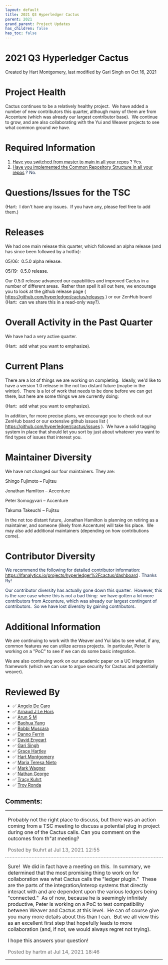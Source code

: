 ```yaml
---
layout: default
title: 2021 Q3 Hyperledger Cactus
parent: 2021
grand_parent: Project Updates
has_children: false
has_toc: false
---
```


# 2021 Q3 Hyperledger Cactus

Created by Hart Montgomery, last modified by Gari Singh on Oct 16, 2021

# Project Health

Cactus continues to be a relatively healthy project.  We have added a
number of new contributors this quarter, although many of them are from
Accenture (which was already our largest contributor base).  We continue
to grow, and are also collaborating with the Yui and Weaver projects to
see what common ground we have.

# Required Information

1.  <span style="color: rgb(68,68,68);"> <a href="https://wiki.hyperledger.org/display/TSC/Projects+have+two+quarters+to+comply+with+common+repo+structure?focusedCommentId=41591637#comment-41591637" rel="nofollow">Have you switched from master to main in all your
repos</a> </span> <span style="letter-spacing: 0.0px;">? Yes.</span>
2.  <span class="placeholder-inline-tasks" style="color: rgb(23,43,77);text-decoration: none;"> <span style="color: rgb(68,68,68);">
<a href="https://wiki.hyperledger.org/display/TSC/Common+Repo+structure" rel="nofollow">Have you implemented the Common Repository Structure in
all your repos</a> </span> </span> <span style="color: rgb(23,43,77);text-decoration: none;">? No. </span>

# Questions/Issues for the TSC

(Hart:  I don't have any issues.  If you have any, please feel free to
add them.)

# Releases

We had one main release this quarter, which followed an alpha release
(and has since been followed by a hotfix):

05/06:  0.5.0 alpha release.

05/19:  0.5.0 release.

Our 0.5.0 release advanced our capabilities and improved Cactus in a
number of different areas.  Rather than spell it all out here, we
encourage you to look at the github release page (
<a href="https://github.com/hyperledger/cactus/releases" class="external-link" rel="nofollow">https://github.com/hyperledger/cactus/releases</a> ) or
our ZenHub board (Hart:  can we share this in a read-only way?).

# Overall Activity in the Past Quarter

We have had a very active quarter.

(Hart:  add what you want to emphasize).

# Current Plans

There are a lot of things we are working on completing.  Ideally, we'd
like to have a version 1.0 release in the not too distant future (maybe
in the winter).  There is a lot of work that needs to be done before we
can get there, but here are some things we are currently doing:

(Hart:  add what you want to emphasize).

In addition, for more precise plans, we encourage you to check out our
ZenHub board or our extensive github issues list (
<a href="https://github.com/hyperledger/cactus/issues" class="external-link" rel="nofollow">https://github.com/hyperledger/cactus/issues</a> ).  We
have a solid tagging system in place that should let you sort by just
about whatever you want to find types of issues that interest you.

# Maintainer Diversity

We have not changed our four maintainers. They are:

Shingo Fujimoto – Fujitsu

Jonathan Hamilton – Accenture

Peter Somogyvari – Accenture

Takuma Takeuchi – Fujitsu

In the not too distant future, Jonathan Hamilton is planning on retiring
as a maintainer, and someone (likely from Accenture) will take his
place.  We may also add additional maintainers (depending on how
contributions come).

# Contributor Diversity

<span style="color: rgb(23,43,77);">We recommend the following for
detailed contributor information:   </span>
<a href="https://lfanalytics.io/projects/hyperledger%2Fcactus/dashboard" class="external-link" rel="nofollow" style="text-decoration: none;">https://lfanalytics.io/projects/hyperledger%2Fcactus/dashboard</a>
<span style="color: rgb(23,43,77);">. Thanks Ry! </span>

<span style="color: rgb(23,43,77);">Our contributor diversity has
actually gone down this quarter.  However, this is the rare case where
this is not a bad thing:  we have gotten a lot more contributors from
Accenture, which was already our largest contingent of contributors.  So
we have lost diversity by gaining contributors. </span>

# Additional Information

We are continuing to work with the Weaver and Yui labs to see what, if
any, common features we can utilize across projects.  In particular,
Peter is working on a "PoC" to see if we can do some basic integration.

We are also continuing work on our academic paper on a UC integration
framework (which we can use to argue security for Cactus and potentially
weaver).  

# Reviewed By

-   ✅ <span class="placeholder-inline-tasks">
<a href="https://wiki.hyperledger.org/display/~angelo.decaro" class="confluence-userlink user-mention" data-username="angelo.decaro" data-linked-resource-id="16327529" data-linked-resource-version="1" data-linked-resource-type="userinfo" data-base-url="https://wiki.hyperledger.org">Angelo De Caro</a></span>
-   ✅ <span class="placeholder-inline-tasks">
<a href="https://wiki.hyperledger.org/display/~lehors" class="confluence-userlink user-mention" data-username="lehors" data-linked-resource-id="2394240" data-linked-resource-version="1" data-linked-resource-type="userinfo" data-base-url="https://wiki.hyperledger.org">Arnaud J Le Hors</a></span>
-   ✅ <span class="placeholder-inline-tasks">
<a href="https://wiki.hyperledger.org/display/~arsulegai" class="confluence-userlink user-mention" data-username="arsulegai" data-linked-resource-id="6427759" data-linked-resource-version="2" data-linked-resource-type="userinfo" data-base-url="https://wiki.hyperledger.org">Arun S M</a> </span>
-   ✅ <span class="placeholder-inline-tasks">
<a href="https://wiki.hyperledger.org/display/~baohua" class="confluence-userlink user-mention" data-username="baohua" data-linked-resource-id="2393082" data-linked-resource-version="2" data-linked-resource-type="userinfo" data-base-url="https://wiki.hyperledger.org">Baohua Yang</a> </span>
-   ✅ <span class="placeholder-inline-tasks">
<a href="https://wiki.hyperledger.org/display/~Bobbijn" class="confluence-userlink user-mention" data-username="Bobbijn" data-linked-resource-id="2393198" data-linked-resource-version="2" data-linked-resource-type="userinfo" data-base-url="https://wiki.hyperledger.org">Bobbi Muscara</a></span>
-   ✅ <span class="placeholder-inline-tasks">
<a href="https://wiki.hyperledger.org/display/~shemnon" class="confluence-userlink user-mention" data-username="shemnon" data-linked-resource-id="20022118" data-linked-resource-version="2" data-linked-resource-type="userinfo" data-base-url="https://wiki.hyperledger.org">Danno Ferrin</a></span>
-   ✅ <span class="placeholder-inline-tasks">
<a href="https://wiki.hyperledger.org/display/~denyeart" class="confluence-userlink user-mention" data-username="denyeart" data-linked-resource-id="2392864" data-linked-resource-version="1" data-linked-resource-type="userinfo" data-base-url="https://wiki.hyperledger.org">David Enyeart</a></span>
-   ✅ <span class="placeholder-inline-tasks">
<a href="https://wiki.hyperledger.org/display/~mastersingh24" class="confluence-userlink user-mention" data-username="mastersingh24" data-linked-resource-id="16321659" data-linked-resource-version="1" data-linked-resource-type="userinfo" data-base-url="https://wiki.hyperledger.org">Gari Singh</a> </span>
-   ✅ <span class="placeholder-inline-tasks">
<a href="https://wiki.hyperledger.org/display/~grace.hartley" class="confluence-userlink user-mention" data-username="grace.hartley" data-linked-resource-id="16324128" data-linked-resource-version="1" data-linked-resource-type="userinfo" data-base-url="https://wiki.hyperledger.org">Grace Hartley</a></span>
-   ✅ <span class="placeholder-inline-tasks">
<a href="https://wiki.hyperledger.org/display/~hartm" class="confluence-userlink user-mention" data-username="hartm" data-linked-resource-id="6422922" data-linked-resource-version="1" data-linked-resource-type="userinfo" data-base-url="https://wiki.hyperledger.org">Hart Montgomery</a></span>
-   ✅ <span class="placeholder-inline-tasks">
<a href="https://wiki.hyperledger.org/display/~mtng" class="confluence-userlink user-mention" data-username="mtng" data-linked-resource-id="24779370" data-linked-resource-version="1" data-linked-resource-type="userinfo" data-base-url="https://wiki.hyperledger.org">Maria Teresa Nieto</a></span>
-   ✅ <span class="placeholder-inline-tasks">
<a href="https://wiki.hyperledger.org/display/~mwagner" class="confluence-userlink user-mention" data-username="mwagner" data-linked-resource-id="5505170" data-linked-resource-version="1" data-linked-resource-type="userinfo" data-base-url="https://wiki.hyperledger.org">Mark Wagner</a> </span>
-   ✅ <span class="placeholder-inline-tasks">
<a href="https://wiki.hyperledger.org/display/~nage" class="confluence-userlink user-mention" data-username="nage" data-linked-resource-id="2393038" data-linked-resource-version="1" data-linked-resource-type="userinfo" data-base-url="https://wiki.hyperledger.org">Nathan George</a></span>
-   ✅ <span class="placeholder-inline-tasks">
<a href="https://wiki.hyperledger.org/display/~tkuhrt" class="confluence-userlink user-mention" data-username="tkuhrt" data-linked-resource-id="1180151" data-linked-resource-version="2" data-linked-resource-type="userinfo" data-base-url="https://wiki.hyperledger.org">Tracy Kuhrt</a> </span>
-   ✅ <span class="placeholder-inline-tasks">
<a href="https://wiki.hyperledger.org/display/~troyronda" class="confluence-userlink user-mention" data-username="troyronda" data-linked-resource-id="9110618" data-linked-resource-version="2" data-linked-resource-type="userinfo" data-base-url="https://wiki.hyperledger.org">Troy Ronda</a> </span>



## Comments:

<table data-border="0" width="100%">
<colgroup>
<col style="width: 100%" />
</colgroup>
<tbody>
<tr class="odd">
<td><span id="comment-54658556"></span>
<p>Probably not the right place to discuss, but there was an action
coming from a TSC meeting to discuss a potential plug in project during
one of the Cactus calls. Can you comment on the outcomes from th"at meeting?</p>
<div class="smallfont" data-align="left" style="color: #666666; width: 98%; margin-bottom: 10px;">
 Posted by tkuhrt at Jul
13, 2021 12:55 </div ></td>
</tr>
<tr class="even">
<td style="border-top: 1px dashed #666666"><span id="comment-54658676"></span>
<p>Sure!  We did in fact have a meeting on this.  In summary, we
determined that the most promising thing to work on for collaboration
was what Cactus calls the "ledger plugin."  These are the parts of the
integration/interop systems that directly interact with and are
dependent upon the various ledgers being "connected."  As of now,
because he is seemingly infinitely productive, Peter is working on a PoC
to test compatibility between Weaver and Cactus at this level.  He can
of course give you many more details about this than I can.  But we all
view this as an excellent first step that hopefully leads to more
collaboration (and, if not, we would always regret not trying).</p>
<p>I hope this answers your question!</p>
<div class="smallfont" data-align="left" style="color: #666666; width: 98%; margin-bottom: 10px;">
Posted by hartm at Jul
14, 2021 18:46 </div ></td>
</tr>
</tbody>
</table>




